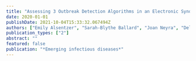 ```yaml
---
title: "Assessing 3 Outbreak Detection Algorithms in an Electronic Syndromic Surveillance System in a Resource-Limited Setting"
date: 2020-01-01
publishDate: 2021-10-04T15:33:32.067494Z
authors: ["Emily Alsentzer", "Sarah-Blythe Ballard", "Joan Neyra", "Delphis M Vera", "Victor B Osorio", "Jose Quispe", "David L Blazes", "Luis Loayza"]
publication_types: ["2"]
abstract: ""
featured: false
publication: "*Emerging infectious diseases*"
---
```


